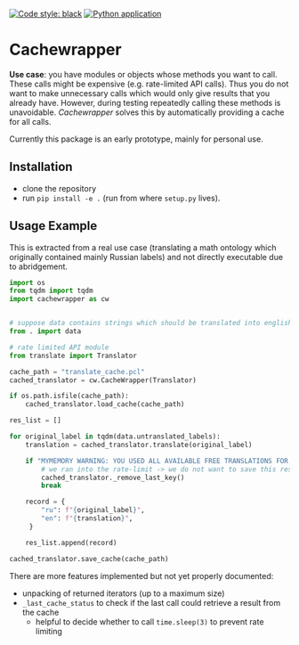 [![Code style: black](https://img.shields.io/badge/code%20style-black-000000.svg)](https://github.com/psf/black)
[![Python application](https://github.com/cknoll/cachewrapper/actions/workflows/python-app.yml/badge.svg)](https://github.com/cknoll/cachewrapper/actions/workflows/python-app.yml)

# Cachewrapper

**Use case**: you have modules or objects whose methods you want to call. These calls might be expensive (e.g. rate-limited API calls). Thus you do not want to make unnecessary calls which would only give results that you already have. However, during testing repeatedly calling these methods is unavoidable. *Cachewrapper* solves this by automatically providing a cache for all calls.


Currently this package is an early prototype, mainly for personal use.

## Installation


- clone the repository
- run `pip install -e .` (run from where `setup.py` lives).


## Usage Example


This is extracted from a real use case (translating a math ontology which originally contained mainly Russian labels)
and not directly executable due to abridgement.

```python
import os
from tqdm import tqdm
import cachewrapper as cw


# suppose data contains strings which should be translated into english
from . import data

# rate limited API module
from translate import Translator

cache_path = "translate_cache.pcl"
cached_translator = cw.CacheWrapper(Translator)

if os.path.isfile(cache_path):
    cached_translator.load_cache(cache_path)

res_list = []

for original_label in tqdm(data.untranslated_labels):
    translation = cached_translator.translate(original_label)

    if "MYMEMORY WARNING: YOU USED ALL AVAILABLE FREE TRANSLATIONS FOR TODAY" in translation:
        # we ran into the rate-limit -> we do not want to save this result
        cached_translator._remove_last_key()
        break

    record = {
        "ru": f"{original_label}",
        "en": f"{translation}",
     }

    res_list.append(record)

cached_translator.save_cache(cache_path)

```


There are more features implemented but not yet properly documented:

- unpacking of returned iterators (up to a maximum size)
- `_last_cache_status` to check if the last call could retrieve a result from the cache
    - helpful to decide whether to call `time.sleep(3)` to prevent rate limiting
